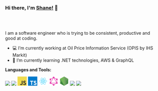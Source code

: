 ### Hi there, I'm [Shane!](https://github.com/ssoemoe) 👋

<br />
<br />

I am a software engineer who is trying to be consistent, productive and good at coding.

- 💻 I’m currently working at Oil Price Information Service (OPIS by IHS Markit)
- 🌱 I’m currently learning .NET technologies, AWS & GraphQL 

**Languages and Tools:**  

<code><img height="30" src="https://sdtimes.com/wp-content/uploads/2018/04/angular.png"></code>
<code><img height="30" src="https://banner2.cleanpng.com/20180328/dcw/kisspng-net-framework-c-net-core-software-framework-mon-studio-5abb543b9c9cc0.0743300915222262356415.jpg"></code>
<code><img height="30" src="https://raw.githubusercontent.com/github/explore/80688e429a7d4ef2fca1e82350fe8e3517d3494d/topics/javascript/javascript.png"></code>
<code><img height="30" src="https://raw.githubusercontent.com/github/explore/80688e429a7d4ef2fca1e82350fe8e3517d3494d/topics/typescript/typescript.png"></code>
<code><img height="30" src="https://raw.githubusercontent.com/github/explore/80688e429a7d4ef2fca1e82350fe8e3517d3494d/topics/react/react.png"></code>
<code><img height="30" src="https://raw.githubusercontent.com/github/explore/5c058a388828bb5fde0bcafd4bc867b5bb3f26f3/topics/graphql/graphql.png"></code>
<code><img height="30" src="https://raw.githubusercontent.com/github/explore/80688e429a7d4ef2fca1e82350fe8e3517d3494d/topics/nodejs/nodejs.png"></code>
<code><img height="30" src="https://cdn.auth0.com/blog/nginx-plus/nginx-logo.png"></code>
<code><img height="30" src="https://cdn3.iconfinder.com/data/icons/logos-and-brands-adobe/512/267_Python-512.png"></code>
